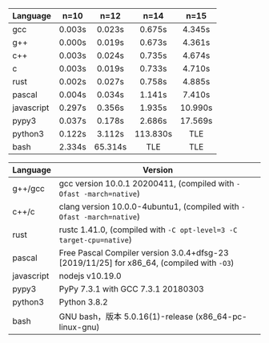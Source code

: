 | Language   | n=10   | n=12    |  n=14    | n=15    |
| ---------- | :----: | :-----: | :------: | :-----: |
| gcc        | 0.003s | 0.023s  |  0.675s  | 4.345s  |
| g++        | 0.000s | 0.019s  |  0.673s  | 4.361s  |
| c++        | 0.003s | 0.024s  |  0.735s  | 4.674s  |
| c          | 0.003s | 0.019s  |  0.733s  | 4.710s  |
| rust       | 0.002s | 0.027s  | 0.758s   | 4.885s  |
| pascal     | 0.004s | 0.034s  |  1.141s  | 7.410s  |
| javascript | 0.297s | 0.356s  |  1.935s  | 10.990s |
| pypy3      | 0.037s | 0.178s  |  2.686s  | 17.569s |
| python3    | 0.122s | 3.112s  | 113.830s |   TLE   |
| bash       | 2.334s | 65.314s |   TLE    |   TLE   |


| Language   | Version                                                      |
| ---------- | ------------------------------------------------------------ |
| g++/gcc    | gcc version 10.0.1 20200411, (compiled with `-Ofast -march=native`) |
| c++/c      | clang version 10.0.0-4ubuntu1, (compiled with `-Ofast -march=native`) |
| rust       | rustc 1.41.0, (compiled with `-C opt-level=3 -C target-cpu=native`) |
| pascal     | Free Pascal Compiler version 3.0.4+dfsg-23 [2019/11/25] for x86_64, (compiled with `-O3`) |
| javascript | nodejs v10.19.0                                              |
| pypy3      | PyPy 7.3.1 with GCC 7.3.1 20180303                           |
| python3    | Python 3.8.2                                                 |
| bash       | GNU bash，版本 5.0.16(1)-release (x86_64-pc-linux-gnu)       |
